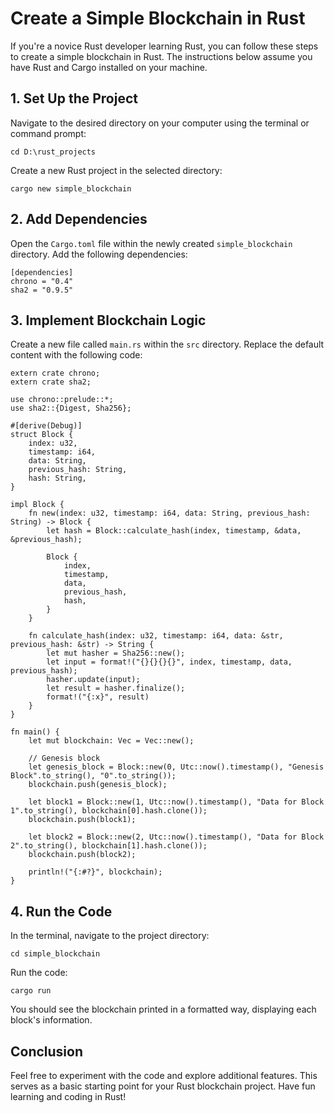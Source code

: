 <h1>Create a Simple Blockchain in Rust</h1>

<p>If you're a novice Rust developer learning Rust, you can follow these steps to create a simple blockchain in Rust. The instructions below assume you have Rust and Cargo installed on your machine.</p>

<h2>1. Set Up the Project</h2>

<p>Navigate to the desired directory on your computer using the terminal or command prompt:</p>

<pre><code>cd D:\rust_projects</code></pre>

<p>Create a new Rust project in the selected directory:</p>

<pre><code>cargo new simple_blockchain</code></pre>

<h2>2. Add Dependencies</h2>

<p>Open the <code>Cargo.toml</code> file within the newly created <code>simple_blockchain</code> directory. Add the following dependencies:</p>

<pre><code>[dependencies]
chrono = "0.4"
sha2 = "0.9.5"</code></pre>

<h2>3. Implement Blockchain Logic</h2>

<p>Create a new file called <code>main.rs</code> within the <code>src</code> directory. Replace the default content with the following code:</p>

<pre><code>extern crate chrono;
extern crate sha2;

use chrono::prelude::*;
use sha2::{Digest, Sha256};

#[derive(Debug)]
struct Block {
    index: u32,
    timestamp: i64,
    data: String,
    previous_hash: String,
    hash: String,
}

impl Block {
    fn new(index: u32, timestamp: i64, data: String, previous_hash: String) -> Block {
        let hash = Block::calculate_hash(index, timestamp, &data, &previous_hash);
        
        Block {
            index,
            timestamp,
            data,
            previous_hash,
            hash,
        }
    }

    fn calculate_hash(index: u32, timestamp: i64, data: &str, previous_hash: &str) -> String {
        let mut hasher = Sha256::new();
        let input = format!("{}{}{}{}", index, timestamp, data, previous_hash);
        hasher.update(input);
        let result = hasher.finalize();
        format!("{:x}", result)
    }
}

fn main() {
    let mut blockchain: Vec<Block> = Vec::new();

    // Genesis block
    let genesis_block = Block::new(0, Utc::now().timestamp(), "Genesis Block".to_string(), "0".to_string());
    blockchain.push(genesis_block);

    let block1 = Block::new(1, Utc::now().timestamp(), "Data for Block 1".to_string(), blockchain[0].hash.clone());
    blockchain.push(block1);

    let block2 = Block::new(2, Utc::now().timestamp(), "Data for Block 2".to_string(), blockchain[1].hash.clone());
    blockchain.push(block2);

    println!("{:#?}", blockchain);
}</code></pre>

<h2>4. Run the Code</h2>

<p>In the terminal, navigate to the project directory:</p>

<pre><code>cd simple_blockchain</code></pre>

<p>Run the code:</p>

<pre><code>cargo run</code></pre>

<p>You should see the blockchain printed in a formatted way, displaying each block's information.</p>

<h2>Conclusion</h2>

<p>Feel free to experiment with the code and explore additional features. This serves as a basic starting point for your Rust blockchain project. Have fun learning and coding in Rust!</p>
